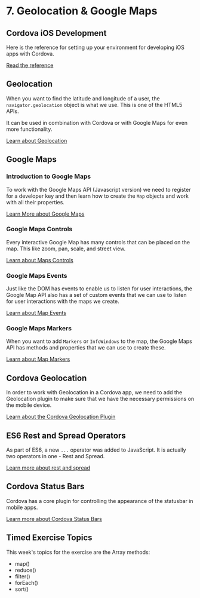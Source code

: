 # 7. Geolocation & Google Maps

## Cordova iOS Development

Here is the reference for setting up your environment for developing iOS apps with Cordova.

[Read the reference](../week6/ios.md)

## Geolocation

When you want to find the latitude and longitude of a user, the `navigator.geolocation` object is what we use. This is one of the HTML5 APIs.

It can be used in combination with Cordova or with Google Maps for even more functionality.

[Learn about Geolocation](./geolocation.md)

## Google Maps

### Introduction to Google Maps

To work with the Google Maps API (Javascript version) we need to register for a developer key and then learn how to create the `Map` objects and work with all their properties.

[Learn More about Google Maps](./google-maps.md)

### Google Maps Controls

Every interactive Google Map has many controls that can be placed on the map. This like zoom, pan, scale, and street view.

[Learn about Maps Controls](./google-maps-controls.md)

### Google Maps Events

Just like the DOM has events to enable us to listen for user interactions, the Google Map API also has a set of custom events that we can use to listen for user interactions with the maps we create.

[Learn about Map Events](./google-maps-events.md)

### Google Maps Markers

When you want to add `Markers` or `InfoWindows` to the map, the Google Maps API has methods and properties that we can use to create these.

[Learn about Map Markers](./google-maps-markers.md)

## Cordova Geolocation

In order to work with Geolocation in a Cordova app, we need to add the Geolocation plugin to make sure that we have the necessary permissions on the mobile device.

[Learn about the Cordova Geolocation Plugin](./cordova-geolocation.md)

## ES6 Rest and Spread Operators

As part of ES6, a new `...` operator was added to JavaScript. It is actually two operators in one - Rest and Spread.

[Learn more about rest and spread](./rest-spread.md)

## Cordova Status Bars

Cordova has a core plugin for controlling the appearance of the statusbar in mobile apps.

[Learn more about Cordova Status Bars](./cordova-status.md)

## Timed Exercise Topics

This week's topics for the exercise are the Array methods:

- map()
- reduce()
- filter()
- forEach()
- sort()
